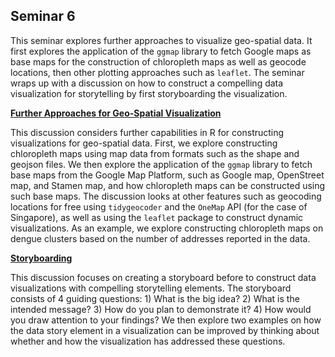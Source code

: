 ## Seminar 6

This seminar explores further approaches to visualize geo-spatial data. It first explores the application of the `ggmap` library to fetch Google maps as base maps for the construction of chloropleth maps as well as geocode locations, then other plotting approaches such as `leaflet`. The seminar wraps up with a discussion on how to construct a compelling data visualization for storytelling by first storyboarding the visualization.

<a style="font-weight:bold"  href="https://nicholas-sim.github.io/ANL501-Data-Visualisation-and-Storytelling/seminar_6/furtherspatialvisualization">  Further Approaches for Geo-Spatial Visualization </a>

This discussion considers further capabilities in R for constructing visualizations for geo-spatial data. First, we explore constructing chloropleth maps using map data from formats such as the shape and geojson files. We then explore the application of the `ggmap` library to fetch base maps from the Google Map Platform, such as Google map, OpenStreet map, and Stamen map, and how chloropleth maps can be constructed using such base maps. The discussion looks at other features such as geocoding locations for free using `tidygeocoder` and the `OneMap` API (for the case of Singapore), as well as using the `leaflet` package to construct dynamic visualizations. As an example, we explore constructing chloropleth maps on dengue clusters based on the number of addresses reported in the data.


<a style="font-weight:bold"  href="https://nicholas-sim.github.io/ANL501-Data-Visualisation-and-Storytelling/seminar_5/storyboarding"> Storyboarding   </a>

This discussion focuses on creating a storyboard before to construct data visualizations with compelling storytelling elements. The storyboard consists of 4 guiding questions: 1) What is the big idea? 2) What is the intended message? 3) How do you plan to demonstrate it? 4) How would you draw attention to your findings? We then explore two examples on how the data story element in a visualization can be improved by thinking about whether and how the visualization has addressed these questions.
